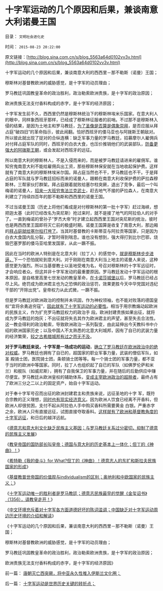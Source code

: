 # 十字军运动的几个原因和后果，兼谈南意大利诺曼王国

目录： `文明社会进化史` 

时间： `2015-08-23 20:22:00` 

原文链接：[http://blog.sina.com.cn/s/blog_5563a64d0102vv3v.html](http://blog.sina.com.cn/s/blog_5563a64d0102vv3v.html)

十字军运动的几个原因和后果，兼谈南意大利的西西里－那不勒斯（诺曼）王国；

穆斯林对基督教欧洲的威胁感觉，是十字军的动员理由；

罗马教廷巩固教皇革命的政治胜利，政治勒索欧洲贵族，是十字军的政治原因；

欧洲贵族无法支付香料构成的赤字，是十字军的经济原因；

十字军发生前不久，西西里仍然是穆斯林统治下的穆斯林埃米乐国家。在意大利人的眼中，同样象西班牙那样，已经成了穆斯林征服者的前哨。不过那不是穆斯林入侵的结果，是因为土地主和罗马教廷，[为了圣像是否算是偶象崇拜](../../../2010/5/23/大敌当前基督教罗马在偶象之争中内战分裂.md)，是否应服从拜占庭“破四旧”的革命指示，彼此闹翻。恰好西班牙的倭马亚也与阿拨斯王朝敌对。所以彼此就出现了捉对的合纵连横：缺乏军事力量的罗马教廷，招募摩尔人雇佣兵对付拜占庭军队的同时，西班牙的白衣大食，也压价推销他们的武装部队，[防备更强大的阿拨斯王朝](../../../2012/4/1/阿拉伯不是扩张性帝国，伊斯兰不是好战的文化.md)，或会发起对西班牙的远征。

所以南意大利的穆斯林人，不是入侵而来的，而是被罗马教廷请进来的雇佣军。谁知穷鬼南意大利不能给雇佣兵出工资，那些穆斯林保安就在当地收起保护费。这样就有了南意大利的穆斯林埃米尔国。拜占庭当然也不干，罗马教廷也不干。于是拜占庭的军队就与罗马教廷招标而来的诺曼人，跟赖在南意大利收保护费的萨拉森穆斯林，三帮家伙打群架。拜占庭跟着就败给塞尔柱突厥，退出了竞争，最后一个叫梅诺的诺曼人，[招来一大班穷鬼法兰克武士](../../../2010/5/24/法兰克“封建”因生产力大倒退.md)，赶去地气不接的萨拉森人，在南意大利建立了持续四百年的那不勒斯和西西里的诺曼王国。

不过当诺曼王国（历史上将他们看成是对付穆斯林的第一批十字军）赶过海峡，想把迦太基（此时已经改名为突尼斯）抢过来时，就不是接了地气的阿拉伯人的对手了。一直到梅诺的曾孙子“罗杰大帝”时才建立起西西里王国对突尼斯的统治，彼时也是两西西里王国即将灭亡前的极盛时期。诺曼王国算是收复了南意大利，那边厢的[拜占庭就给塞尔柱打垮了](../../../2010/12/18/拜占庭是出口导向屯积外汇货币国际化的帝国.md)。当其时基督教的卡斯蒂亚与阿拉贡等国家，只是因为白衣大食国内乱分裂，才暂时得到喘息。谁也没有想到，强大得打到比尔巴鄂，烧毁巴塞罗那的倭马亚哈里发国家，从此一蹶不振。

因此在当时的欧洲人特别是在北意大利（拉丁人）的感觉中，[就是穆斯林步步进逼，](../../../2010/5/23/基督教罗马帝国在阿拉伯征服阴影下分裂.md)下一个恐怕就轮到意大利。对于刚刚在南意大利当上地主的诺曼人来说，这种感觉更为强烈。所以当基督教士以圣地受难为名，号召对穆斯林的十字军远征时，才会响应者众。但这并非十字军发动的最重要原因。罗马教廷发动十字军运动的根本原因，是自格里高里七世发动的教皇革命，[在卡诺莎城堡以](../../../2012/4/1/封建制度不是顶层设计的结果，中世纪德国是人民共和国.md)后，罗马教廷已经占尽上风。绝罚成为欧洲君主也为之恐惧的政治惩罚，效果更胜今天中华党国对违纪干部的“开除出党”。皇帝权力从此式微，一蹶不振。

但是罗马教廷对欧洲政治的控制并未巩固，作为神权领袖，也不能对败落的德国皇权“宜将余勇追穷寇”，[因此就有了十字军运动的必要性](../../../2011/9/2/十字军运动“示形于外实侵于内”.md)。相当于用宗教煽动起欧洲的民族主义，作为扩充罗马教廷权力的政治手
段。欧洲封建贵族如果出征，就将成为罗马教廷的炮灰；不出征就将失去其作为欧洲君主的声望，甚至失去合法性。这一教会得利的政治勒索，导致欧洲政治一系列裂变，由此延伸出今天教科书中介绍的欧洲国家历史；以及中国人不太熟悉的北意大利城邦，因有了自已的武装力量的经济繁荣，[较之古希腊城邦有过之而无不及](../../../2010/8/5/古希腊抓革命促生产；最富裕的城邦最好战.md)。

**对于罗马教廷来说，十字军是一场成功的运动**，[确立了罗马教廷在欧洲政治中的绝对权威](../../../2011/9/1/教皇的国防部长叫皇帝.md)。罗马教廷也拥有了自已的，超国家的职业军事力量，武装的僧侣军队，如圣
殿骑士团，医院骑士团，条顿骑士团等等。每一个骑士团的军事力量，都不亚于当时的欧洲中等国家。同时，拉丁人也组织起了自已的军队（如佛罗伦萨和米
兰）和舰队（如威尼斯），拥有了自我保卫的军事力量，并在随后的后勤供应中赚尽便宜。罗马教廷从欧洲皇权的辅助体系，[变成主宰欧洲政治的超脱者](../../../2011/8/31/英法百年战争与阿维利翁教皇时代.md)，最终占有了欧洲三分之二以上的固定资产，始自十字军运动。

对于奉十字军号召而出征的欧洲封建君主和贵族来说，远征圣地的十字 军，既符合宗教的正义理想，[同时也有现实经济意义](../../../2010/5/24/法兰克“封建”因生产力大倒退.md)。因为欧洲人饮食已经离不开香料，但欧洲人却很贫困，支付不起从阿拉伯人手中购买香料所需要黄金
白银。严重赤字之余，欧洲人只有直接远征，试图直接夺取香料。[这样就有了欧洲和基督教角度的十字军远征](../../../2015/8/22/十字军运动是世界历史关键的转折点；.md)，和日后的越洋远航。

《[德意志和意大利文化缺乏民族主义基因；与罗马教廷关系过分密切，抑制了德意的民族主义发展](../../../2011/9/1/德意志和意大利缺乏民族主义传统.md)》

《[教皇帝国的国防部长叫皇帝；德国与意大利的历史基本上一体化；但丁的《神曲》！](../../../2011/9/1/教皇的国防部长叫皇帝.md)》

《[希特勒《我的奋斗》for
What?但丁的《神曲》！德意志人的东扩和斯拉夫民族国家的形成](../../../2011/9/1/希特勒《我的奋斗》，但丁的《神曲》，东扩的“生存空间”.md)》

《[基督教普世帝国的价值观与individualism的区别；奥地利和中欧国家的民族主义；](../../../2011/9/1/普世帝国的价值观和induvidualism和奥地利.md)》

《[十字军运动唯一的胜利者是罗马教廷；德意志民族最早的觉醒《金玺诏书》（1356），请教皇走开！](../../../2011/9/2/十字军运动“示形于外实侵于内”.md)》

《[中文环境充斥着对十字军各方面道德好坏的陈词滥调；中国缺乏对十字军运动周边历史环境的介绍和解读](../../../2015/8/22/十字军运动是世界历史关键的转折点；.md)》

《十字军运动的几个原因和后果，兼谈南意大利的西西里－那不勒斯（诺曼）王国；

穆斯林对基督教欧洲的威胁感觉，是十字军的动员理由；

罗马教廷巩固教皇革命的政治胜利，政治勒索欧洲贵族，是十字军的政治原因；

欧洲贵族无法支付香料构成的赤字，是十字军的经济原因》

前一篇： [唐朝灭亡西突厥，将中亚永久性推入伊斯兰文化圈；](../../../2015/8/24/唐朝灭亡西突厥，将中亚永久性推入伊斯兰文化圈；.md)

后一篇： [十字军运动是世界历史关键的转折点；](../../../2015/8/22/十字军运动是世界历史关键的转折点；.md)

